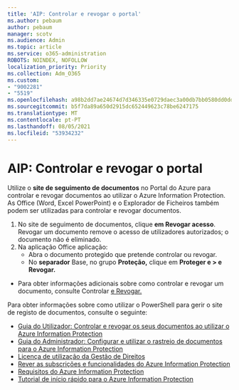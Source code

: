 ```yaml
---
title: 'AIP: Controlar e revogar o portal'
ms.author: pebaum
author: pebaum
manager: scotv
ms.audience: Admin
ms.topic: article
ms.service: o365-administration
ROBOTS: NOINDEX, NOFOLLOW
localization_priority: Priority
ms.collection: Adm_O365
ms.custom:
- "9002281"
- "5519"
ms.openlocfilehash: a98b2dd7ae24674d7d346335e0729daec3a00db7bb0580dd0dd4ba08f58e7aca
ms.sourcegitcommit: b5f7da89a650d2915dc652449623c78be6247175
ms.translationtype: MT
ms.contentlocale: pt-PT
ms.lasthandoff: 08/05/2021
ms.locfileid: "53934232"
---
```

# <a name="aip-track-and-revoke-portal"></a>AIP: Controlar e revogar o portal

Utilize o **site de seguimento de documentos** no Portal do Azure para controlar e revogar documentos ao utilizar o Azure Information Protection. As Office (Word, Excel PowerPoint) e o Explorador de Ficheiros também podem ser utilizadas para controlar e revogar documentos.

1. No site de seguimento de documentos, clique **em Revogar acesso**. Revogar um documento remove o acesso de utilizadores autorizados; o documento não é eliminado.
2. Na aplicação Office aplicação:
    - Abra o documento protegido que pretende controlar ou revogar.
    - No **separador** Base, no grupo **Proteção,** clique em **Proteger e > e Revogar.**

- Para obter informações adicionais sobre como controlar e revogar um documento, consulte Controlar [e Revogar.](https://docs.microsoft.com/azure/information-protection/rms-client/client-track-revoke)

Para obter informações sobre como utilizar o PowerShell para gerir o site de registo de documentos, consulte o seguinte:
- [Guia do Utilizador: Controlar e revogar os seus documentos ao utilizar o Azure Information Protection](https://docs.microsoft.com/azure/information-protection/rms-client/client-track-revoke)
- [Guia do Administrador: Configurar e utilizar o rastreio de documentos para o Azure Information Protection](https://docs.microsoft.com/azure/information-protection/rms-client/client-admin-guide-document-tracking)
- [Licença de utilização da Gestão de Direitos](https://docs.microsoft.com/azure/information-protection/configure-usage-rights#rights-management-use-license)
- [Rever as subscrições e funcionalidades do Azure Information Protection](https://azure.microsoft.com/pricing/details/information-protection)
- [Requisitos do Azure Information Protection](https://docs.microsoft.com/azure/information-protection/get-started/requirements)
- [Tutorial de início rápido para o Azure Information Protection](https://docs.microsoft.com/azure/information-protection/get-started/infoprotect-quick-start-tutorial)
